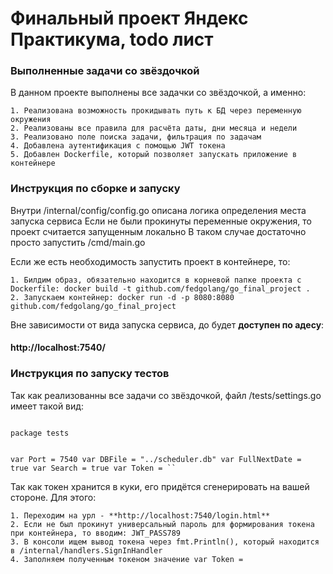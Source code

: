 **<h1> Финальный проект Яндекс Практикума, todo лист </h1>**

**<h3>Выполненные задачи со звёздочкой</h3>**
В данном проекте выполнены все задачки со звёздочкой, а именно:

    1. Реализована возможность прокидывать путь к БД через переменную окружения
    2. Реализованы все правила для расчёта даты, дни месяца и недели
    3. Реализовано поле поиска задачи, фильтрация по задачам
    4. Добавлена аутентификация с помощью JWT токена
    5. Добавлен Dockerfile, который позволяет запускать приложение в контейнере

**<h3>Инструкция по сборке и запуску</h3>**
Внутри /internal/config/config.go описана логика определения места запуска сервиса
Если не были прокинуты переменные окружения, то проект считается запущенным локально
В таком случае достаточно просто запустить /cmd/main.go

Если же есть необходимость запустить проект в контейнере, то:

    1. Билдим образ, обязательно находится в корневой папке проекта с Dockerfile: docker build -t github.com/fedgolang/go_final_project .
    2. Запускаем контейнер: docker run -d -p 8080:8080 github.com/fedgolang/go_final_project

Вне зависимости от вида запуска сервиса, до будет **доступен по адесу**:

<h4>http://localhost:7540/</h4>

**<h3>Инструкция по запуску тестов</h3>**
Так как реализованны все задачи со звёздочкой, файл /tests/settings.go имеет такой вид:

<code>
package tests

var Port = 7540
var DBFile = "../scheduler.db"
var FullNextDate = true
var Search = true
var Token = ``
</code>

Так как токен хранится в куки, его придётся сгенерировать на вашей стороне. Для этого:

    1. Переходим на урл - **http://localhost:7540/login.html**
    2. Если не был прокинут универсальный пароль для формирования токена при контейнера, то вводим: JWT_PASS789
    3. В консоли ищем вывод токена через fmt.Println(), который находится в /internal/handlers.SignInHandler
    4. Заполняем полученным токеном значение var Token =
